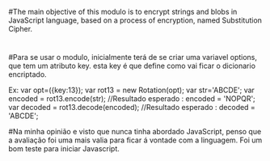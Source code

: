 #The main objective of this modulo is to encrypt strings and blobs in JavaScript language, based on a process of encryption, named Substitution Cipher.

#


#Para se usar o modulo, inicialmente terá de se criar uma variavel options, que tem um atributo key. esta key é que define como vai ficar o dicionario encriptado.

Ex:
var opt=({key:13});
var rot13 = new Rotation(opt);
var str='ABCDE';
var encoded = rot13.encode(str);
	//Resultado esperado : encoded = 'NOPQR';
var decoded = rot13.decode(encoded);
	//Resultado esperado : decoded = 'ABCDE';


#Na minha opinião e visto que nunca tinha abordado JavaScript, penso que a avaliação foi uma mais valia para ficar á vontade com a linguagem. Foi um bom teste para iniciar Javascript.

